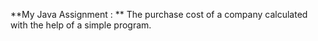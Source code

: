 **My Java Assignment : **
The purchase cost of a company calculated with the help of a simple program.
